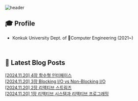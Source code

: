 
![header](https://capsule-render.vercel.app/api?type=waving&color=auto&height=220&section=header&text=Minu%20Kim&fontSize=60&animation=fadeIn&fontAlignY=38&descAlignY=51&descAlign=62)

## 🎓 Profile
- Konkuk University Dept. of Computer Engineering (2021~)

<br>

## 📕 Latest Blog Posts     

<a href ="https://kminu.tistory.com/217"> [2024.11.20] 4장 함수형 인터페이스 </a> <br><a href ="https://kminu.tistory.com/216"> [2024.11.20] 3장 Blocking I/O vs Non-Blocking I/O </a> <br><a href ="https://kminu.tistory.com/215"> [2024.11.20] 2장 리액티브 스트림즈 </a> <br><a href ="https://kminu.tistory.com/214"> [2024.11.20] 1장 리액티브 시스템과 리액티브 프로그래밍 </a> <br>
